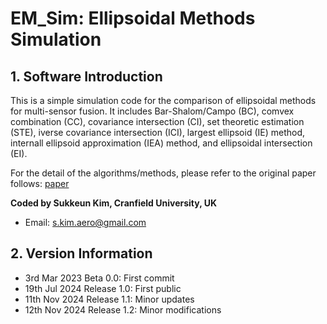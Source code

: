 # EM_Sim: Ellipsoidal Methods Simulation
## 1. Software Introduction
This is a simple simulation code for the comparison of ellipsoidal methods for multi-sensor fusion. It includes Bar-Shalom/Campo (BC), comvex combination (CC), covariance intersection (CI), set theoretic estimation (STE), iverse covariance intersection (ICI), largest ellipsoid (IE) method, internall ellipsoid approximation (IEA) method, and ellipsoidal intersection (EI).

For the detail of the algorithms/methods, please refer to the original paper follows:
[paper](https://dl.acm.org/doi/10.1145/3164541.3164582)

**Coded by Sukkeun Kim, Cranfield University, UK**
* Email: <s.kim.aero@gmail.com>

## 2. Version Information

* 3rd Mar 2023 Beta 0.0: First commit
* 19th Jul 2024 Release 1.0: First public
* 11th Nov 2024 Release 1.1: Minor updates
* 12th Nov 2024 Release 1.2: Minor modifications
